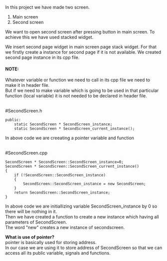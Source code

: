 In this project we have made two screen.
1) Main screen
2) Second screen

We want to open second screen after pressing button in main screen.
To achieve this we have used stacked widget.

We insert second page widget in main screen page stack widget.
For that we firstly create a instance for second page if it is not available.
We created second page instance in its cpp file.

<h4><b>NOTE:</b></h4> Whatever variable or function we need to call in its cpp file we need to make it in header file. <br> 
  But if we need to make variable which is going to be used in that particular function (local variable) it is not needed to be declared in header file.
<br><br>

  #SecondScreen.h<br>
```
public:
    static SecondScreen * SecondScreen_instance;
    static SecondScreen * SecondScreen_current_instance();
```
In above code we are creeating a pointer variable and function <br><br>

#SecondScreen.cpp<br>
```
SecondScreen * SecondScreen::SecondScreen_instance=0;
SecondScreen * SecondScreen::SecondScreen_current_instance()
{
    if (!SecondScreen::SecondScreen_instance)
    {
        SecondScreen::SecondScreen_instance = new SecondScreen;
    }
    return SecondScreen::SecondScreen_instance;
}
```
In above code we are initiallizing variable SecondScreen_instance by 0 so there will be nothing in it.<br>
Then we have created a function to create a new instance which having all parameters of SecondScreen.<br>
The word "new"  creates a new instance of secondscreen.<br>

<b>What is use of pointer?</b><br>
pointer is basically used for storing address.<br>
In our case we are using it to store address of SecondScreen so that we can access all its public variable, signals and functions.<br>

